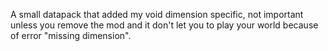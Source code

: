 A small datapack that added my void dimension specific, not important unless you remove the mod and it don't let you to play your world because of error "missing dimension".

